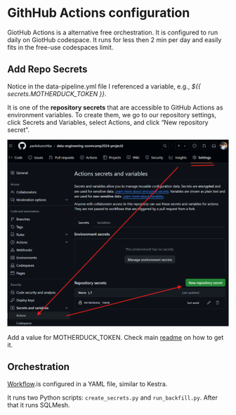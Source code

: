 # GithHub Actions configuration

GiotHub Actions is a alternative free orchestration. It is configured to run daily on GiotHub codespace. It runs for less then 2 min per day and easily fits in the free-use codespaces limit.

## Add Repo Secrets

Notice in the data-pipeline.yml file I referenced a variable, e.g., *${{ secrets.MOTHERDUCK_TOKEN }}*.

It is one of the  **repository secrets** that are accessible to GitHub Actions as environment variables. To create them, we go to our repository settings, click Secrets and Variables, select Actions, and click “New repository secret”.

![](pictures/repo_secret.png)

Add a value for MOTHERDUCK_TOKEN. Check main [readme](README.md) on how to get it.



## Orchestration

[Workflow](.github/workflows/data-pipeline.yml).is configured in a YAML file, similar to Kestra.

It runs two Python scripts: `create_secrets.py` and  `run_backfill.py`. After that it runs SQLMesh.

